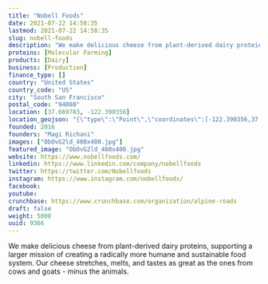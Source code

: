 ```yaml
---
title: "Nobell Foods"
date: 2021-07-22 14:58:35
lastmod: 2021-07-22 14:58:35
slug: nobell-foods
description: "We make delicious cheese from plant-derived dairy proteins, supporting a larger mission of creating a radically more humane and sustainable food system. Our cheese stretches, melts, and tastes as great as the ones from cows and goats - minus the animals."
proteins: [Molecular Farming]
products: [Dairy]
business: [Production]
finance_type: []
country: "United States"
country_code: "US"
city: "South San Francisco"
postal_code: "94080"
location: [37.669783, -122.390356]
location_geojson: "{\"type\":\"Point\",\"coordinates\":[-122.390356,37.669783]}"
founded: 2016
founders: "Magi Richani"
images: ["ObOvG2ld_400x400.jpg"]
featured_image: "ObOvG2ld_400x400.jpg"
website: https://www.nobellfoods.com/
linkedin: https://www.linkedin.com/company/nobellfoods
twitter: https://twitter.com/Nobellfoods
instagram: https://www.instagram.com/nobellfoods/
facebook: 
youtube: 
crunchbase: https://www.crunchbase.com/organization/alpine-roads
draft: false
weight: 5000
uuid: 9366
---
```

We make delicious cheese from plant-derived dairy proteins, supporting a larger mission of creating a radically more humane and sustainable food system. Our cheese stretches, melts, and tastes as great as the ones from cows and goats - minus the animals.
